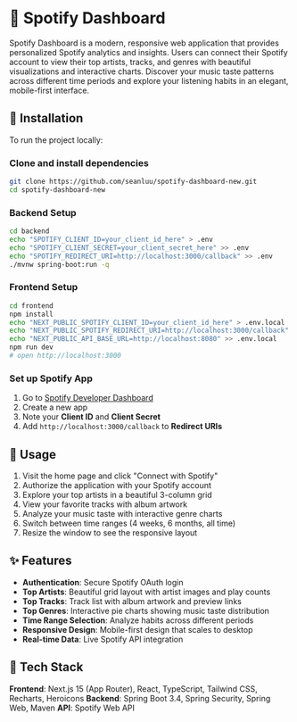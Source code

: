 # 🎵 Spotify Dashboard

Spotify Dashboard is a modern, responsive web application that provides personalized Spotify analytics and insights. Users can connect their Spotify account to view their top artists, tracks, and genres with beautiful visualizations and interactive charts. Discover your music taste patterns across different time periods and explore your listening habits in an elegant, mobile-first interface.

## 🔧 Installation

To run the project locally:

### Clone and install dependencies
```bash
git clone https://github.com/seanluu/spotify-dashboard-new.git
cd spotify-dashboard-new
```

### Backend Setup
```bash
cd backend
echo "SPOTIFY_CLIENT_ID=your_client_id_here" > .env
echo "SPOTIFY_CLIENT_SECRET=your_client_secret_here" >> .env
echo "SPOTIFY_REDIRECT_URI=http://localhost:3000/callback" >> .env
./mvnw spring-boot:run -q
```

### Frontend Setup
```bash
cd frontend
npm install
echo "NEXT_PUBLIC_SPOTIFY_CLIENT_ID=your_client_id_here" > .env.local
echo "NEXT_PUBLIC_SPOTIFY_REDIRECT_URI=http://localhost:3000/callback" >> .env.local
echo "NEXT_PUBLIC_API_BASE_URL=http://localhost:8080" >> .env.local
npm run dev
# open http://localhost:3000
```

### Set up Spotify App
1. Go to [Spotify Developer Dashboard](https://developer.spotify.com/dashboard)
2. Create a new app
3. Note your **Client ID** and **Client Secret**
4. Add `http://localhost:3000/callback` to **Redirect URIs**

## 🚀 Usage

1. Visit the home page and click "Connect with Spotify"
2. Authorize the application with your Spotify account
3. Explore your top artists in a beautiful 3-column grid
4. View your favorite tracks with album artwork
5. Analyze your music taste with interactive genre charts
6. Switch between time ranges (4 weeks, 6 months, all time)
7. Resize the window to see the responsive layout

## ✨ Features

- **Authentication**: Secure Spotify OAuth login
- **Top Artists**: Beautiful grid layout with artist images and play counts
- **Top Tracks**: Track list with album artwork and preview links
- **Top Genres**: Interactive pie charts showing music taste distribution
- **Time Range Selection**: Analyze habits across different periods
- **Responsive Design**: Mobile-first design that scales to desktop
- **Real-time Data**: Live Spotify API integration

## 🧰 Tech Stack

**Frontend**: Next.js 15 (App Router), React, TypeScript, Tailwind CSS, Recharts, Heroicons
**Backend**: Spring Boot 3.4, Spring Security, Spring Web, Maven
**API**: Spotify Web API
